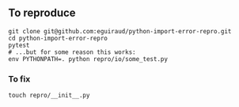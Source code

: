 ## To reproduce

```shell
git clone git@github.com:eguiraud/python-import-error-repro.git
cd python-import-error-repro
pytest
# ...but for some reason this works:
env PYTHONPATH=. python repro/io/some_test.py
```

### To fix

```shell
touch repro/__init__.py
```
